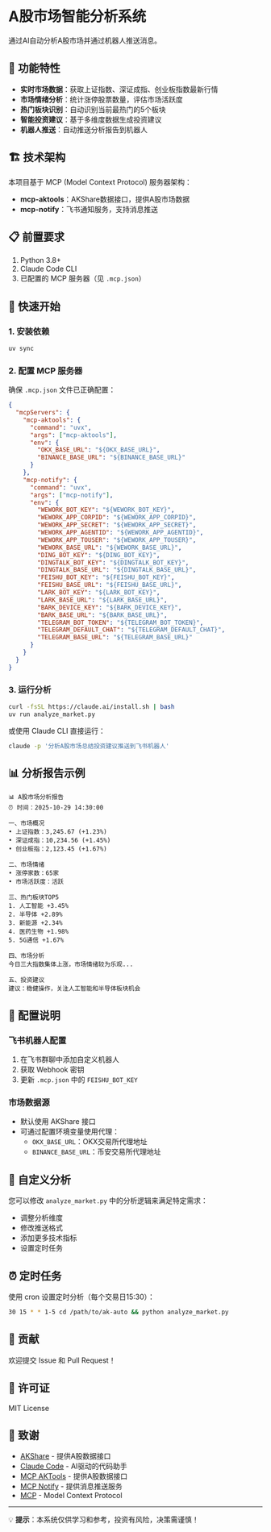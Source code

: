 # A股市场智能分析系统

通过AI自动分析A股市场并通过机器人推送消息。

## 🌟 功能特性

- **实时市场数据**：获取上证指数、深证成指、创业板指数最新行情
- **市场情绪分析**：统计涨停股票数量，评估市场活跃度
- **热门板块识别**：自动识别当前最热门的5个板块
- **智能投资建议**：基于多维度数据生成投资建议
- **机器人推送**：自动推送分析报告到机器人

## 🏗️ 技术架构

本项目基于 MCP (Model Context Protocol) 服务器架构：

- **mcp-aktools**：AKShare数据接口，提供A股市场数据
- **mcp-notify**：飞书通知服务，支持消息推送

## 📋 前置要求

1. Python 3.8+
2. Claude Code CLI
3. 已配置的 MCP 服务器（见 `.mcp.json`）

## 🚀 快速开始

### 1. 安装依赖

```bash
uv sync
```

### 2. 配置 MCP 服务器

确保 `.mcp.json` 文件已正确配置：

```json
{
  "mcpServers": {
    "mcp-aktools": {
      "command": "uvx",
      "args": ["mcp-aktools"],
      "env": {
        "OKX_BASE_URL": "${OKX_BASE_URL}",
        "BINANCE_BASE_URL": "${BINANCE_BASE_URL}"
      }
    },
    "mcp-notify": {
      "command": "uvx",
      "args": ["mcp-notify"],
      "env": {
        "WEWORK_BOT_KEY": "${WEWORK_BOT_KEY}",
        "WEWORK_APP_CORPID": "${WEWORK_APP_CORPID}",
        "WEWORK_APP_SECRET": "${WEWORK_APP_SECRET}",
        "WEWORK_APP_AGENTID": "${WEWORK_APP_AGENTID}",
        "WEWORK_APP_TOUSER": "${WEWORK_APP_TOUSER}",
        "WEWORK_BASE_URL": "${WEWORK_BASE_URL}",
        "DING_BOT_KEY": "${DING_BOT_KEY}",
        "DINGTALK_BOT_KEY": "${DINGTALK_BOT_KEY}",
        "DINGTALK_BASE_URL": "${DINGTALK_BASE_URL}",
        "FEISHU_BOT_KEY": "${FEISHU_BOT_KEY}",
        "FEISHU_BASE_URL": "${FEISHU_BASE_URL}",
        "LARK_BOT_KEY": "${LARK_BOT_KEY}",
        "LARK_BASE_URL": "${LARK_BASE_URL}",
        "BARK_DEVICE_KEY": "${BARK_DEVICE_KEY}",
        "BARK_BASE_URL": "${BARK_BASE_URL}",
        "TELEGRAM_BOT_TOKEN": "${TELEGRAM_BOT_TOKEN}",
        "TELEGRAM_DEFAULT_CHAT": "${TELEGRAM_DEFAULT_CHAT}",
        "TELEGRAM_BASE_URL": "${TELEGRAM_BASE_URL}"
      }
    }
  }
}
```

### 3. 运行分析

```bash
curl -fsSL https://claude.ai/install.sh | bash
uv run analyze_market.py
```

或使用 Claude CLI 直接运行：

```bash
claude -p '分析A股市场总结投资建议推送到飞书机器人'
```

## 📊 分析报告示例

```
📊 A股市场分析报告
⏰ 时间：2025-10-29 14:30:00

一、市场概况
• 上证指数：3,245.67 (+1.23%)
• 深证成指：10,234.56 (+1.45%)
• 创业板指：2,123.45 (+1.67%)

二、市场情绪
• 涨停家数：65家
• 市场活跃度：活跃

三、热门板块TOP5
1. 人工智能 +3.45%
2. 半导体 +2.89%
3. 新能源 +2.34%
4. 医药生物 +1.98%
5. 5G通信 +1.67%

四、市场分析
今日三大指数集体上涨，市场情绪较为乐观...

五、投资建议
建议：稳健操作，关注人工智能和半导体板块机会
```

## 🔧 配置说明

### 飞书机器人配置

1. 在飞书群聊中添加自定义机器人
2. 获取 Webhook 密钥
3. 更新 `.mcp.json` 中的 `FEISHU_BOT_KEY`

### 市场数据源

- 默认使用 AKShare 接口
- 可通过配置环境变量使用代理：
  - `OKX_BASE_URL`：OKX交易所代理地址
  - `BINANCE_BASE_URL`：币安交易所代理地址

## 📝 自定义分析

您可以修改 `analyze_market.py` 中的分析逻辑来满足特定需求：

- 调整分析维度
- 修改推送格式
- 添加更多技术指标
- 设置定时任务

## ⏰ 定时任务

使用 cron 设置定时分析（每个交易日15:30）：

```bash
30 15 * * 1-5 cd /path/to/ak-auto && python analyze_market.py
```

## 🤝 贡献

欢迎提交 Issue 和 Pull Request！

## 📄 许可证

MIT License

## 🙏 致谢

- [AKShare](https://github.com/akfamily/akshare) - 提供A股数据接口
- [Claude Code](https://claude.ai/code) - AI驱动的代码助手
- [MCP AKTools](https://github.com/aahl/mcp-aktools) - 提供A股数据接口
- [MCP Notify](https://github.com/aahl/mcp-notify) - 提供消息推送服务
- [MCP](https://modelcontextprotocol.io/) - Model Context Protocol

---

💡 **提示**：本系统仅供学习和参考，投资有风险，决策需谨慎！
